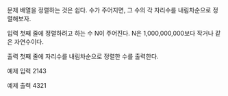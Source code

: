 문제
배열을 정렬하는 것은 쉽다. 수가 주어지면, 그 수의 각 자리수를 내림차순으로 정렬해보자.

입력
첫째 줄에 정렬하려고 하는 수 N이 주어진다. N은 1,000,000,000보다 작거나 같은 자연수이다.

출력
첫째 줄에 자리수를 내림차순으로 정렬한 수를 출력한다.

예제 입력
2143

예제 출력
4321
